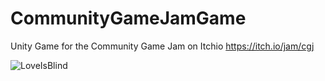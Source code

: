 # CommunityGameJamGame
Unity Game for the Community Game Jam on Itchio https://itch.io/jam/cgj


![LoveIsBlind](https://user-images.githubusercontent.com/33691403/135430451-85a89aac-447a-43f1-9077-eb09b8c8a854.PNG)
